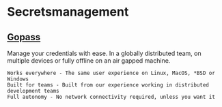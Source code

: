 
# Secretsmanagement

## [Gopass](https://github.com/gopasspw/gopass)

Manage your credentials with ease. In a globally distributed team, on multiple devices or fully offline on an air gapped machine.

    Works everywhere - The same user experience on Linux, MacOS, *BSD or Windows
    Built for teams - Built from our experience working in distributed development teams
    Full autonomy - No network connectivity required, unless you want it

